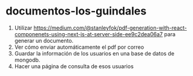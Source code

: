 # documentos-los-guindales

1. Utilizar https://medium.com/@stanleyfok/pdf-generation-with-react-componenets-using-next-js-at-server-side-ee9c2dea06a7 para generar un documento.
2. Ver cómo enviar automáticamente el pdf por correo
3. Guardar la información de los usuarios en una base de datos de mongodb.
4. Hacer una página de consulta de esos usuarios
